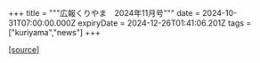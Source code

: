 +++
title = """広報くりやま　2024年11月号"""
date = 2024-10-31T07:00:00.000Z
expiryDate = 2024-12-26T01:41:06.201Z
tags = ["kuriyama","news"]
+++


[[source]](https://www.town.kuriyama.hokkaido.jp/site/koho/29253.html)
